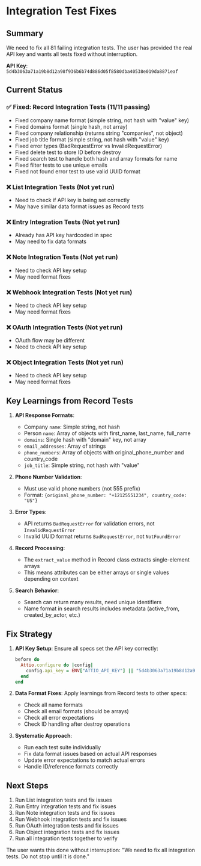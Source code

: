 # Integration Test Fixes

## Summary
We need to fix all 81 failing integration tests. The user has provided the real API key and wants all tests fixed without interruption.

**API Key**: `5d4b3063a71a19b8d12a98f936b6b74d886d05f8580dba40538e019da8871eaf`

## Current Status

### ✅ Fixed: Record Integration Tests (11/11 passing)
- Fixed company name format (simple string, not hash with "value" key)
- Fixed domains format (single hash, not array)
- Fixed company relationship (returns string "companies", not object)
- Fixed job title format (simple string, not hash with "value" key)
- Fixed error types (BadRequestError vs InvalidRequestError)
- Fixed delete test to store ID before destroy
- Fixed search test to handle both hash and array formats for name
- Fixed filter tests to use unique emails
- Fixed not found error test to use valid UUID format

### ❌ List Integration Tests (Not yet run)
- Need to check if API key is being set correctly
- May have similar data format issues as Record tests

### ❌ Entry Integration Tests (Not yet run)
- Already has API key hardcoded in spec
- May need to fix data formats

### ❌ Note Integration Tests (Not yet run)
- Need to check API key setup
- May need format fixes

### ❌ Webhook Integration Tests (Not yet run)
- Need to check API key setup
- May need format fixes

### ❌ OAuth Integration Tests (Not yet run)
- OAuth flow may be different
- Need to check API key setup

### ❌ Object Integration Tests (Not yet run)
- Need to check API key setup
- May need format fixes

## Key Learnings from Record Tests

1. **API Response Formats**:
   - Company `name`: Simple string, not hash
   - Person `name`: Array of objects with first_name, last_name, full_name
   - `domains`: Single hash with "domain" key, not array
   - `email_addresses`: Array of strings
   - `phone_numbers`: Array of objects with original_phone_number and country_code
   - `job_title`: Simple string, not hash with "value"

2. **Phone Number Validation**:
   - Must use valid phone numbers (not 555 prefix)
   - Format: `{original_phone_number: "+12125551234", country_code: "US"}`

3. **Error Types**:
   - API returns `BadRequestError` for validation errors, not `InvalidRequestError`
   - Invalid UUID format returns `BadRequestError`, not `NotFoundError`

4. **Record Processing**:
   - The `extract_value` method in Record class extracts single-element arrays
   - This means attributes can be either arrays or single values depending on context

5. **Search Behavior**:
   - Search can return many results, need unique identifiers
   - Name format in search results includes metadata (active_from, created_by_actor, etc.)

## Fix Strategy

1. **API Key Setup**: Ensure all specs set the API key correctly:
   ```ruby
   before do
     Attio.configure do |config|
       config.api_key = ENV["ATTIO_API_KEY"] || "5d4b3063a71a19b8d12a98f936b6b74d886d05f8580dba40538e019da8871eaf"
     end
   end
   ```

2. **Data Format Fixes**: Apply learnings from Record tests to other specs:
   - Check all name formats
   - Check all email formats (should be arrays)
   - Check all error expectations
   - Check ID handling after destroy operations

3. **Systematic Approach**:
   - Run each test suite individually
   - Fix data format issues based on actual API responses
   - Update error expectations to match actual errors
   - Handle ID/reference formats correctly

## Next Steps

1. Run List integration tests and fix issues
2. Run Entry integration tests and fix issues
3. Run Note integration tests and fix issues
4. Run Webhook integration tests and fix issues
5. Run OAuth integration tests and fix issues
6. Run Object integration tests and fix issues
7. Run all integration tests together to verify

The user wants this done without interruption: "We need to fix all integration tests. Do not stop until it is done."